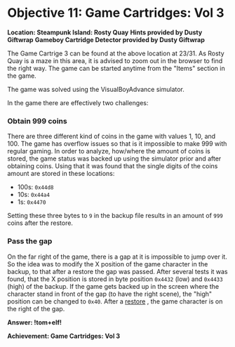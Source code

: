 # Objective 11: Game Cartridges: Vol 3
**Location: Steampunk Island: Rosty Quay**
**Hints provided by Dusty Giftwrap**
**Gameboy Cartridge Detector provided by Dusty Giftwrap**

The Game Cartrige 3 can be found at the above location at 23/31. As Rosty Quay is a maze in this area, it is advised to zoom out in the browser to find the right way.
The game can be started anytime from the "Items" section in the game.

The game was solved using the VisualBoyAdvance simulator.

In the game there are effectively two challenges:

### Obtain 999 coins
There are three different kind of coins in the game with values 1, 10, and 100. The game has overflow issues so that is it impossible to make 999 with regular gaming.
In order to analyze, how/where the amount of coins is stored, the game status was backed up using the simulator prior and after obtaining coins.
Using that it was found that the single digits of the coins amount are stored in these locations:

- 100s: `0x44d8`
- 10s: `0x44a4`
- 1s: `0x4470`

Setting these three bytes to `9` in the backup file results in an amount of `999` coins after the restore.

### Pass the gap
On the far right of the game, there is a gap at it is impossible to jump over it.
So the idea was to modify the X position of the game character in the backup, to that after a restore the gap was passed.
After several tests it was found, that the X position is stored in byte position `0x4432` (low) and `0x4433` (high) of the backup.
If the game gets backed up in the screen where the character stand in front of the gap (to have the right scene), the "high" position can be changed to `0x40`. After a [restore](https://github.com/joergschwarzwaelder/hhc2023/blob/main/Objective-11/game0.sgm) , the game character is on the right of the gap.

**Answer: !tom+elf!**


**Achievement: Game Cartridges: Vol 3**
<!--stackedit_data:
eyJoaXN0b3J5IjpbMTkwODU0NjEyMywtMjU1Njk1MDQ2LC0yMD
EwMTkyNjNdfQ==
-->